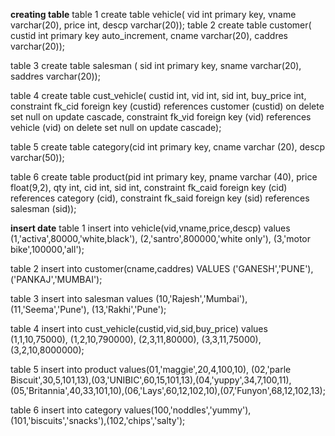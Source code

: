 **creating table**
table 1
create table vehicle(
vid int primary key,
vname varchar(20),
price int,
descp varchar(20));
table 2
create table customer(
custid int primary key auto_increment,
cname varchar(20),
caddres varchar(20));

table 3
create table salesman ( sid int primary key,
sname varchar(20),
saddres varchar(20));

table 4 
create table cust_vehicle(
custid int,
vid int,
sid int,
buy_price int,
constraint fk_cid foreign key (custid) references 
customer (custid) on delete set null
on update cascade,
constraint fk_vid foreign key (vid) references 
vehicle (vid) on delete set null
on update cascade);  

table 5
create table category(cid int primary key,
cname varchar (20),
descp varchar(50));

table 6
create table product(pid int primary key,
pname varchar (40),
price float(9,2),
qty int,
cid int,
sid int,
constraint fk_caid foreign key (cid) references category (cid),
constraint fk_said foreign key (sid) references salesman (sid));

 
**insert date**
table 1
insert into vehicle(vid,vname,price,descp) values
(1,'activa',80000,'white,black'),
(2,'santro',800000,'white only'),
(3,'motor bike',100000,'all');

table 2
insert into customer(cname,caddres) VALUES
('GANESH','PUNE'),
('PANKAJ','MUMBAI');

 table 3
 insert into salesman values (10,'Rajesh','Mumbai'),
(11,'Seema','Pune'),
(13,'Rakhi','Pune');

table 4
insert into cust_vehicle(custid,vid,sid,buy_price) values (1,1,10,75000),
(1,2,10,790000),
(2,3,11,80000),
(3,3,11,75000),
(3,2,10,8000000);

table 5
insert into product values(01,'maggie',20,4,100,10),
(02,'parle Biscuit',30,5,101,13),(03,'UNIBIC',60,15,101,13),(04,'yuppy',34,7,100,11),
(05,'Britannia',40,33,101,10),(06,'Lays',60,12,102,10),(07,'Funyon',68,12,102,13);

table 6
insert into category values(100,'noddles','yummy'),
(101,'biscuits','snacks'),(102,'chips','salty');
